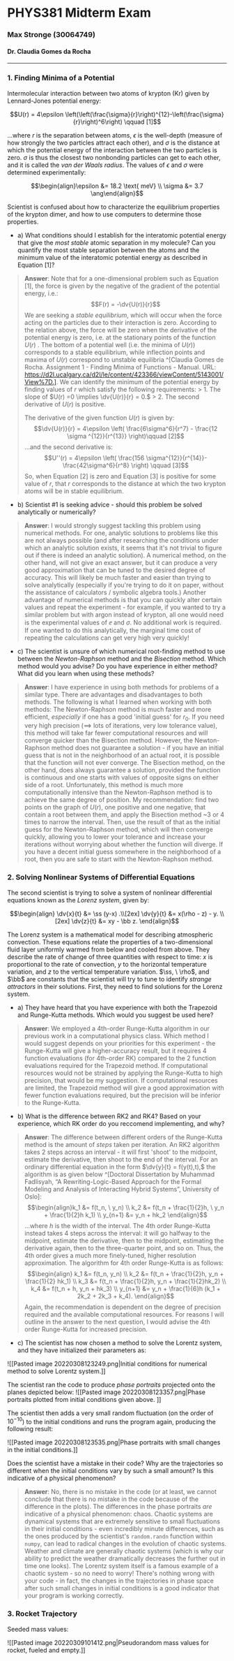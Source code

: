 # PHYS381 Midterm Exam
### Max Stronge (30064749)
#### Dr. Claudia Gomes da Rocha

***

### 1.   Finding Minima of a Potential

Intermolecular interaction between two atoms of krypton (Kr) given by Lennard-Jones potential energy:

$$U(r) = 4\epsilon \left(\left(\frac{\sigma}{r}\right)^{12}-\left(\frac{\sigma}{r}\right)^6\right) \qquad [1]$$

...where $r$ is the separation between atoms, $\epsilon$ is the well-depth (measure of how strongly the two particles attract each other), and $\sigma$ is the distance at which the potential energy of the interaction between the two particles is zero. $\sigma$ is thus the closest two nonbonding particles can get to each other, and it is called the *van der Waals radius*. The values of 	$\epsilon$ and $\sigma$ were determined experimentally:

$$\begin{align}\epsilon &= 18.2 \text{ meV} \\ \sigma &= 3.7 \ang\end{align}$$

Scientist is confused about how to characterize the equilibrium properties of the krypton dimer, and how to use computers to determine those properties.

- a) What conditions should I establish for the interatomic potential energy that give the *most stable* atomic separation in my molecule? Can you quantify the most stable separation between the atoms and the minimum value of the interatomic potential energy as described in Equation [1]?


> **Answer**:
> Note that for a one-dimensional problem such as Equation [1], the force is given by the negative of the gradient of the potential energy, i.e.:
> $$F(r) = -\dv{U(r)}{r}$$
> We are seeking a *stable equilibrium*, which will occur when the force acting on the particles due to their interaction is zero. According to the relation above, the force will be zero when the derivative of the potential energy is zero, i.e. at the stationary points of the function $U(r)$ . The bottom of a potential well (i.e. the minima of $U(r)$) corresponds to a stable equilibrium, while inflection points and maxima of $U(r)$ correspond to unstable equilibria ^[Claudia Gomes de Rocha. Assignment 1 - Finding Minima of Functions - Manual. URL: https://d2l.ucalgary.ca/d2l/le/content/423366/viewContent/5143001/View%7D.]. We can identify the minimum of the potential energy by finding values of $r$ which satisfy the following requirements:
	> 1. The slope of $U(r) =0 \implies \dv{U(r)}{r} = 0.$
	> 2. The second derivative of $U(r)$ is positive. 
> 
>The derivative of the given function $U(r)$ is given by:
> $$\dv{U(r)}{r} = 4\epsilon \left(  \frac{6\sigma^6}{r^7} - \frac{12 \sigma ^{12}}{r^{13}}  \right)\qquad [2]$$
> ...and the second derivative is:
> $$U''(r) = 4\epsilon \left( \frac{156 \sigma^{12}}{r^{14}}- \frac{42\sigma^6}{r^8} \right) \qquad [3]$$
>So, when Equation [2] is zero and Equation [3] is positive for some value of $r$, that $r$ corresponds to the distance at which the two krypton atoms will be in stable equilibrium.


- b) Scientist #1 is seeking advice - should this problem be solved analytically or numerically?

> **Answer**: 
> I would strongly suggest tackling this problem using numerical methods. For one, analytic solutions to problems like this are not always possible (and after researching the conditions under which an analytic solution exists, it seems that it's not trivial to figure out if there is indeed an analytic solution). A numerical method, on the other hand, will not give an exact answer, but it can produce a very good approximation that can be tuned to the desired degree of accuracy. This will likely be much faster and easier than trying to solve analytically (especially if you're trying to do it on paper, without the assistance of calculators / symbolic algebra tools.)
> Another advantage of numerical methods is that you can quickly alter certain values and repeat the experiment - for example, if you wanted to try a similar problem but with argon instead of krypton, all one would need is the experimental values of $\ee$ and $\sigma$. No additional work is required. If one wanted to do this analytically, the marginal time cost of repeating the calculations can get very high very quickly!


- c) The scientist is unsure of which numerical root-finding method to use between the *Newton-Raphson* method and the *Bisection* method. Which method would you advise? Do you have experience in either method? What did you learn when using these methods? 

> **Answer**:
> I have experience in using both methods for problems of a similar type. There are advantages and disadvantages to both methods. The following is what I learned when working with both methods:
> The Newton-Raphson method is much faster and more efficient, *especially* if one has a good 'initial guess' for $r_0$. If you need very high precision ($\implies$ lots of iterations, very low tolerance value), this method will take far fewer computational resources and will converge quicker than the Bisection method. However, the Newton-Raphson method does not guarantee a solution - if you have an initial guess that is not in the neighborhood of an actual root, it is possible that the function will not ever converge. 
> The Bisection method, on the other hand, does always guarantee a solution, provided the function is continuous and one starts with values of opposite signs on either side of a root. Unfortunately, this method is much more computationally intensive than the Newton-Raphson method is to achieve the same degree of position.
> My recommendation: find two points on the graph of $U(r)$, one positive and one negative, that contain a root between them, and apply the Bisection method ~3 or 4 times to narrow the interval. Then, use the result of that as the  initial guess for the Newton-Raphson method, which will then converge quickly, allowing you to lower your tolerance and increase your iterations without worrying about whether the function will diverge. 
> If you have a decent initial guess somewhere in the neighborhood of a root, then you are safe to start with the Newton-Raphson method. 



### 2.  Solving  Nonlinear Systems of Differential Equations

The second scientist is trying to solve a system of nonlinear differential equations known as the *Lorenz system*, given by:

$$\begin{align} \dv{x}{t} &= \ss (y-x) .\\[2ex] \dv{y}{t} &= x(\rho - z) - y. \\[2ex] \dv{z}{t} &= xy - \bb z.   \end{align}$$

The Lorenz system is a mathematical model for describing atmospheric convection. These equations relate the properties of a two-dimensional fluid layer uniformly warmed from below and cooled from above. They describe the rate of change of three quantities with respect to time: $x$ is proportional to the rate of convection, $y$ to the horizontal temperature variation, and $z$ to the vertical temperature variation. $\ss, \ \rho$, and $\bb$ are constants that the scientist will try to tune to identify *strange attractors* in their solutions. First, they need to find solutions for the Lorenz system.

- a) They have heard that you have experience with both the Trapezoid and Runge-Kutta methods. Which would you suggest be used here?

> **Answer**: 
> We employed a 4th-order Runge-Kutta algorithm in our previous work in a computational physics class. Which method I would suggest depends on your priorities for this experiment - the Runge-Kutta will give a higher-accuracy result, but it requires 4 function evaluations (for 4th-order RK) compared to the 2 function evaluations required for the Trapezoid method. If computational resources would not be strained by applying the Runge-Kutta to high precision, that would be my suggestion. If computational resources are limited, the Trapezoid method will give a good approximation with fewer function evaluations required, but the precision will be inferior to the Runge-Kutta. 

- b) What is the difference between RK2 and RK4? Based on your experience, which RK order do you reccomend implementing, and why?

> **Answer**:
> The difference between different orders of the Runge-Kutta method is the amount of *steps* taken per iteration. An RK2 algorithm takes 2 steps across an interval - it will first 'shoot' to the midpoint, estimate the derivative, then shoot to the end of the interval. For an ordinary differential equation in the form $\dv{y}{t} = f(y(t),t),$ the algorithm is as given below ^[Doctoral Dissertation by Muhammad Fadlisyah, “A Rewriting-Logic-Based Approach for the Formal Modeling and Analysis of Interacting Hybrid Systems”, University of Oslo]:
> $$\begin{align}k_1 &= f(t_n, \ y_n) \\ k_2 &= f(t_n + \frac{1}{2}h, \ y_n + \frac{1}{2}h  k_1) \\ y_{n+1} &= y_n + hk_2 \end{align}$$
> ...where $h$ is the width of the interval. 
> The 4th order Runge-Kutta instead takes 4 steps across the interval: it will go halfway to the midpoint, estimate the derivative, then to the midpoint, estimating the derivative again, then to the three-quarter point, and so on. Thus, the 4th order gives a much more finely-tuned, higher resolution approximation. The algorithm for 4th order Runge-Kutta is as follows:
> $$\begin{align}  	k_1 &= f(t_n, y_n) \\ k_2 &= f(t_n + \frac{1}{2}h, y_n + \frac{1}{2} hk_1) \\ k_3 &= f(t_n + \frac{1}{2}h, y_n + \frac{1}{2}hk_2) \\ k_4 &= f(t_n + h, y_n + hk_3) \\ y_{n+1} &= y_n + \frac{1}{6}h (k_1 + 2k_2 + 2k_3 + k_4).    \end{align}$$
> Again, the recommendation is dependent on the degree of precision required and the available computational resources. For reasons I will outline in the answer to the next question, I would advise the 4th order Runge-Kutta for increased precision.

- c) The scientist has now chosen a method to solve the Lorentz system, and they have initialized their parameters as:

![[Pasted image 20220308123249.png|Initial conditions for numerical method to solve Lorentz system.]]

The scientist ran the code to produce *phase portraits* projected onto the planes depicted below:
![[Pasted image 20220308123357.png|Phase portraits plotted from initial conditions given above. ]]

The scientist then adds a very small random fluctuation (on the order of $10^{-10}$) to the initial conditions and runs the program again, producing the following result:

![[Pasted image 20220308123535.png|Phase portraits with small changes in the initial conditions.]]

Does the scientist have a mistake in their code? Why are the trajectories so different when the initial conditions vary by such a small amount? Is this indicative of a physical phenomenon? 

>**Answer**: 
> No, there is no mistake in the code (or at least, we cannot conclude that there is no mistake in the code because of the difference in the plots). The differences in the phase portraits *are* indicative of a physical phenomenon: chaos. Chaotic systems are dynamical systems that are extremely sensitive to small fluctuations in their initial conditions - even incredibly minute differences, such as the ones produced by the scientist's $\texttt{random.randn}$ function within $\texttt{numpy}$, can lead to radical changes in the evolution of chaotic systems. Weather and climate are generally chaotic systems (which is why our ability to predict the weather dramatically decreases the further out in time one looks). The Lorentz system itself is a famous example of a chaotic system - so no need to worry! There's nothing wrong with your code - in fact, the changes in the trajectories in phase space after such small changes in initial conditions is a good indicator that your program is working correctly.


### 3. Rocket Trajectory

Seeded mass values:

![[Pasted image 20220309101412.png|Pseudorandom mass values for rocket, fueled and empty.]]


